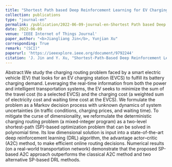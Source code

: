 ```yaml
---
title: "Shortest Path based Deep Reinforcement Learning for EV Charging Routing under Stochastic Traffic Condition and Electricity Prices"
collection: publications
type: "journal-en"
permalink: /publication/2022-06-09-journal-en-Shortest Path based Deep Reinforcement Learning for EV Charging Routing under Stochastic Traffic Condition and Electricity Prices
date: 2022-06-09
venue: 'IEEE Internet of Things Journal'
paper_author: "<b>Jiangliang Jin</b>, Yunjian Xu"
corresponding: True
remark: "(SCI)"
paperurl: 'https://ieeexplore.ieee.org/document/9792244'
citation: 'J. Jin and Y. Xu, "Shortest-Path-Based Deep Reinforcement Learning for EV Charging Routing Under Stochastic Traffic Condition and Electricity Prices," in IEEE Internet of Things Journal, vol. 9, no. 22, pp. 22571-22581, 15 Nov.15, 2022, '
---
```


Abstract:We study the charging routing problem faced by a smart electric vehicle (EV) that looks for an EV charging station (EVCS) to fulfill its battery charging demand. Leveraging the real-time information from both the power and intelligent transportation systems, the EV seeks to minimize the sum of the travel cost (to a selected EVCS) and the charging cost (a weighted sum of electricity cost and waiting time cost at the EVCS). We formulate the problem as a Markov decision process with unknown dynamics of system uncertainties (in traffic conditions, charging prices, and waiting time). To mitigate the curse of dimensionality, we reformulate the deterministic charging routing problem (a mixed-integer program) as a two-level shortest-path (SP)-based optimization problem that can be solved in polynomial time. Its low dimensional solution is input into a state-of-the-art deep reinforcement learning (DRL) algorithm, the advantage actor–critic (A2C) method, to make efficient online routing decisions. Numerical results (on a real-world transportation network) demonstrate that the proposed SP-based A2C approach outperforms the classical A2C method and two alternative SP-based DRL methods.